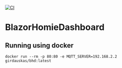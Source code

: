 [![CI](https://github.com/Girdauskas/BlazorHomieDashboard/actions/workflows/CI.yml/badge.svg?branch=Development)](https://github.com/Girdauskas/BlazorHomieDashboard/actions/workflows/CI.yml)

# BlazorHomieDashboard

## Running using docker
```
docker run --rm -p 80:80 -e MQTT_SERVER=192.168.2.2 girdauskas/bhd:latest
```

